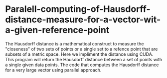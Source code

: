 # Paralell-computing-of-Hausdorff-distance-measure-for-a-vector-wit-a-given-reference-point
The Hausdorff distance is a mathematical construct to measure the "closeness" of two sets of points or a single set to a refence point that are subsets of a metric space. Here we impliment  the distance using CUDA. This program will return the Hausdorff distance between a set of points with a single given data points. The code that computes the  Hausdorff distance  for a very large vector using parallel approach.
